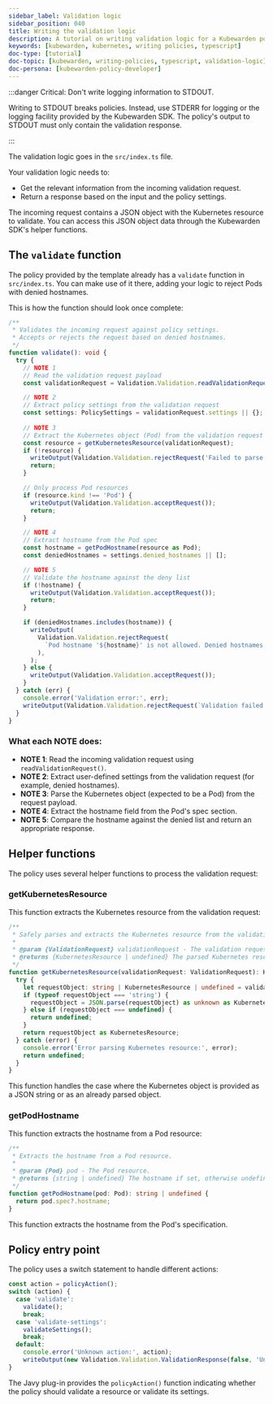 ```yaml
---
sidebar_label: Validation logic
sidebar_position: 040
title: Writing the validation logic
description: A tutorial on writing validation logic for a Kubewarden policy using TypeScript.
keywords: [kubewarden, kubernetes, writing policies, typescript]
doc-type: [tutorial]
doc-topic: [kubewarden, writing-policies, typescript, validation-logic]
doc-persona: [kubewarden-policy-developer]
---
```


<head>
  <link rel="canonical" href="https://docs.kubewarden.io/tutorials/writing-policies/typescript/validation"/>
</head>

:::danger Critical: Don't write logging information to STDOUT.

Writing to STDOUT breaks policies. Instead, use STDERR for logging or the logging facility provided by the Kubewarden SDK. The policy's output to STDOUT must only contain the validation response.

:::

The validation logic goes in the `src/index.ts` file.

Your validation logic needs to:

- Get the relevant information from the incoming validation request.
- Return a response based on the input and the policy settings.

The incoming request contains a JSON object with the Kubernetes resource to validate.
You can access this JSON object data through the Kubewarden SDK's helper functions.

## The `validate` function

The policy provided by the template already has a `validate` function in `src/index.ts`. 
You can make use of it there, adding your logic to reject Pods with denied hostnames.

This is how the function should look once complete:

```typescript
/**
 * Validates the incoming request against policy settings.
 * Accepts or rejects the request based on denied hostnames.
 */
function validate(): void {
  try {
    // NOTE 1
    // Read the validation request payload
    const validationRequest = Validation.Validation.readValidationRequest();

    // NOTE 2
    // Extract policy settings from the validation request
    const settings: PolicySettings = validationRequest.settings || {};
    
    // NOTE 3
    // Extract the Kubernetes object (Pod) from the validation request
    const resource = getKubernetesResource(validationRequest);
    if (!resource) {
      writeOutput(Validation.Validation.rejectRequest('Failed to parse Kubernetes resource.'));
      return;
    }

    // Only process Pod resources
    if (resource.kind !== 'Pod') {
      writeOutput(Validation.Validation.acceptRequest());
      return;
    }

    // NOTE 4
    // Extract hostname from the Pod spec
    const hostname = getPodHostname(resource as Pod);
    const deniedHostnames = settings.denied_hostnames || [];

    // NOTE 5
    // Validate the hostname against the deny list
    if (!hostname) {
      writeOutput(Validation.Validation.acceptRequest());
      return;
    }

    if (deniedHostnames.includes(hostname)) {
      writeOutput(
        Validation.Validation.rejectRequest(
          `Pod hostname '${hostname}' is not allowed. Denied hostnames: [${deniedHostnames.join(', ')}]`
        ),
      );
    } else {
      writeOutput(Validation.Validation.acceptRequest());
    }
  } catch (err) {
    console.error('Validation error:', err);
    writeOutput(Validation.Validation.rejectRequest(`Validation failed: ${err}`));
  }
}
```

### What each NOTE does:

- **NOTE 1**: Read the incoming validation request using `readValidationRequest()`.
- **NOTE 2**: Extract user-defined settings from the validation request (for example, denied hostnames).
- **NOTE 3**: Parse the Kubernetes object (expected to be a Pod) from the request payload.
- **NOTE 4**: Extract the hostname field from the Pod's spec section.
- **NOTE 5**: Compare the hostname against the denied list and return an appropriate response.

## Helper functions

The policy uses several helper functions to process the validation request:

### getKubernetesResource

This function extracts the Kubernetes resource from the validation request:

```typescript
/**
 * Safely parses and extracts the Kubernetes resource from the validation request.
 *
 * @param {ValidationRequest} validationRequest - The validation request object.
 * @returns {KubernetesResource | undefined} The parsed Kubernetes resource if available.
 */
function getKubernetesResource(validationRequest: ValidationRequest): KubernetesResource | undefined {
  try {
    let requestObject: string | KubernetesResource | undefined = validationRequest.request?.object;
    if (typeof requestObject === 'string') {
      requestObject = JSON.parse(requestObject) as unknown as KubernetesResource;
    } else if (requestObject === undefined) {
      return undefined;
    }
    return requestObject as KubernetesResource;
  } catch (error) {
    console.error('Error parsing Kubernetes resource:', error);
    return undefined;
  }
}
```

This function handles the case where the Kubernetes object is provided as a JSON string or as an already parsed object.

### getPodHostname

This function extracts the hostname from a Pod resource:

```typescript
/**
 * Extracts the hostname from a Pod resource.
 *
 * @param {Pod} pod - The Pod resource.
 * @returns {string | undefined} The hostname if set, otherwise undefined.
 */
function getPodHostname(pod: Pod): string | undefined {
  return pod.spec?.hostname;
}
```

This function extracts the hostname from the Pod's specification.

## Policy entry point

The policy uses a switch statement to handle different actions:

```typescript
const action = policyAction();
switch (action) {
  case 'validate':
    validate();
    break;
  case 'validate-settings':
    validateSettings();
    break;
  default:
    console.error('Unknown action:', action);
    writeOutput(new Validation.Validation.ValidationResponse(false, 'Unknown policy action'));
}
```

The Javy plug-in provides the `policyAction()` function indicating whether the policy should validate a resource or validate its settings.
